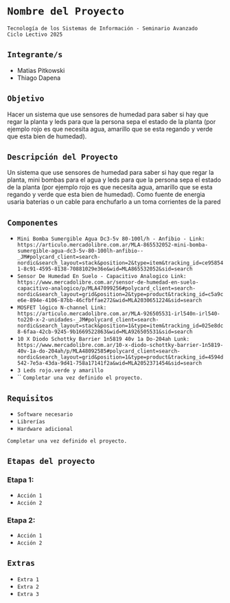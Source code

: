 # **`Nombre del Proyecto`**

`Tecnología de los Sistemas de Información - Seminario Avanzado`  
`Ciclo Lectivo 2025`

## **`Integrante/s`**

- Matias Pitkowski 
- Thiago Dapena

## **`Objetivo`**

Hacer un sistema que use sensores de humedad para saber si hay que regar la planta y leds para que la persona sepa el estado de la planta (por ejemplo rojo es que necesita agua, amarillo que se esta regando y verde que esta bien de humedad).

## **`Descripción del Proyecto`**

Un sistema que use sensores de humedad para saber si hay que regar la planta, mini bombas para el agua y leds para que la persona sepa el estado de la planta (por ejemplo rojo es que necesita agua, amarillo que se esta regando y verde que esta bien de humedad). Como fuente de energia usaria baterias o un cable para enchufarlo a un toma corrientes de la pared

## **`Componentes`**

- `Mini Bomba Sumergible Agua Dc3-5v 80-100l/h - Anfibio - Link: https://articulo.mercadolibre.com.ar/MLA-865532052-mini-bomba-sumergible-agua-dc3-5v-80-100lh-anfibio--_JM#polycard_client=search-nordic&search_layout=stack&position=2&type=item&tracking_id=ce958541-8c91-4595-8138-70881029e36e&wid=MLA865532052&sid=search`  
- `Sensor De Humedad En Suelo - Capacitivo Analogico Link: https://www.mercadolibre.com.ar/sensor-de-humedad-en-suelo-capacitivo-analogico/p/MLA47099256#polycard_client=search-nordic&search_layout=grid&position=2&type=product&tracking_id=c5a9ce6e-894e-4106-87bb-46cfbffae272&wid=MLA2030651224&sid=search`  
- `MOSFET lógico N-channel Link: https://articulo.mercadolibre.com.ar/MLA-926505531-irl540n-irl540-to220-x-2-unidades-_JM#polycard_client=search-nordic&search_layout=stack&position=1&type=item&tracking_id=025e8dc8-6faa-42cb-9245-9b1669522863&wid=MLA926505531&sid=search`
- `10 X Diodo Schottky Barrier 1n5819 40v 1a Do-204ah Lunk: https://www.mercadolibre.com.ar/10-x-diodo-schottky-barrier-1n5819-40v-1a-do-204ah/p/MLA48092585#polycard_client=search-nordic&search_layout=grid&position=1&type=product&tracking_id=4594d542-7e5a-43da-9d41-758a17141f2a&wid=MLA2052371454&sid=search`
- `3 Leds rojo.verde y amarillo `
-  ``
`Completar una vez definido el proyecto.`

## **`Requisitos`**

- `Software necesario`  
- `Librerías`  
- `Hardware adicional`

`Completar una vez definido el proyecto.`

## **`Etapas del proyecto`**
### Etapa 1:
- `Acción 1`
- `Acción 2`

### Etapa 2:
- `Acción 1`
- `Acción 2`

## **`Extras`**

- `Extra 1`  
- `Extra 2`  
- `Extra 3`
